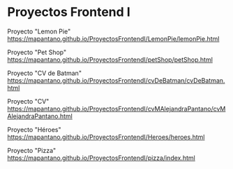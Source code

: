 # Proyectos Frontend I

Proyecto "Lemon Pie"
https://mapantano.github.io/ProyectosFrontendI/LemonPie/lemonPie.html

Proyecto "Pet Shop"
https://mapantano.github.io/ProyectosFrontendI/petShop/petShop.html

Proyecto "CV de Batman"
https://mapantano.github.io/ProyectosFrontendI/cvDeBatman/cvDeBatman.html

Proyecto "CV"
https://mapantano.github.io/ProyectosFrontendI/cvMAlejandraPantano/cvMAlejandraPantano.html

Proyecto "Héroes"
https://mapantano.github.io/ProyectosFrontendI/Heroes/heroes.html

Proyecto "Pizza"
https://mapantano.github.io/ProyectosFrontendI/pizza/index.html
